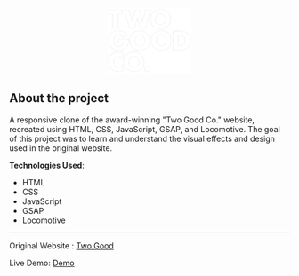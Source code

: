 <div align='center'>

  ![](/img-video/unnamed3.png)
</div>

<h2>About the project</h2>


A responsive clone of the award-winning "Two Good Co." website, recreated using HTML, CSS, JavaScript, GSAP, and Locomotive. The goal of this project was to learn and understand the visual effects and design used in the original website.


**Technologies Used**:
- HTML
- CSS
- JavaScript
- GSAP
- Locomotive



---


<p>Original Website : <a href='https://twogood.com.au/'>Two Good</a></p>

Live Demo: <a href='https://aayushd10.github.io/Two-Good/'>Demo</a>

